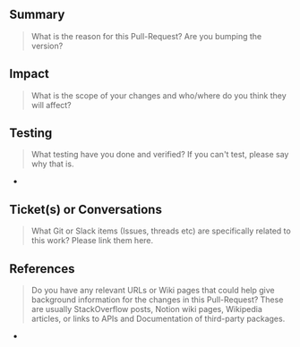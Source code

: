 ## Summary

> What is the reason for this Pull-Request? Are you bumping the version?



## Impact

> What is the scope of your changes and who/where do you think they will affect?



## Testing

> What testing have you done and verified? If you can't test, please say why that is.

-

## Ticket(s) or Conversations

> What Git or Slack items (Issues, threads etc) are specifically related to this work? Please link them here.


## References

> Do you have any relevant URLs or Wiki pages that could help give background information for the changes in this Pull-Request? These are usually StackOverflow posts, Notion wiki pages, Wikipedia articles, or links to APIs and Documentation of third-party packages.

-
